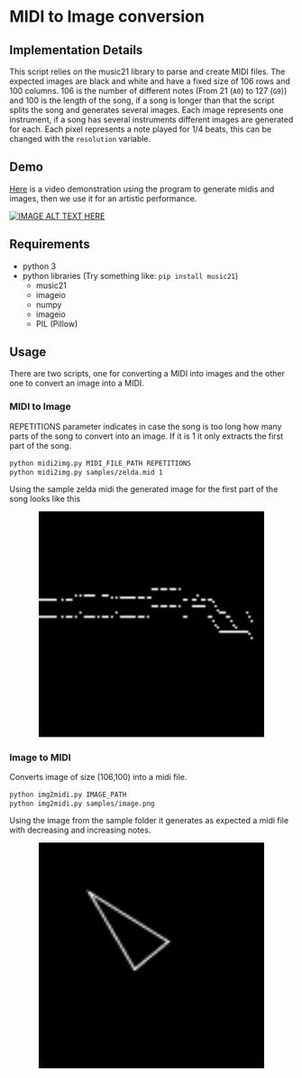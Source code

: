 # MIDI to Image conversion

## Implementation Details
This script relies on the music21 library to parse and create MIDI files. The expected images are black and white and have a fixed size of 106 rows and 100 columns. 106 is the number of different notes (From 21 (`A0`) to 127 (`G9`)) and 100 is the length of the song, if a song is longer than that the script splits the song and generates several images. Each image represents one instrument, if a song has several instruments different images are generated for each. Each pixel represents a note played for 1/4 beats, this can be changed with the `resolution` variable.

## Demo
[Here](https://www.youtube.com/watch?v=YJ-TEpLwuns) is a video demonstration using the program to generate midis and images, then we use it for an artistic performance.

[![IMAGE ALT TEXT HERE](https://i.ytimg.com/vi/YJ-TEpLwuns/maxresdefault.jpg)](https://www.youtube.com/watch?v=YJ-TEpLwuns)

## Requirements
- python 3
- python libraries (Try something like: `pip install music21`)
  - music21
  - imageio
  - numpy
  - imageio
  - PIL (Pillow)

## Usage
There are two scripts, one for converting a MIDI into images and the other one to convert an image into a MIDI.

### MIDI to Image

REPETITIONS parameter indicates in case the song is too long how many parts of the song to convert into an image. If it is 1 it only extracts the first part of the song.

```
python midi2img.py MIDI_FILE_PATH REPETITIONS
python midi2img.py samples/zelda.mid 1
```

Using the sample zelda midi the generated image for the first part of the song looks like this
<div style="text-align:center">
<img src="samples/converted_samples/zelda_Piano_0.png" width="400" height="400" />
</div>

### Image to MIDI

Converts image of size (106,100) into a midi file.

```
python img2midi.py IMAGE_PATH
python img2midi.py samples/image.png
```

Using the image from the sample folder it generates as expected a midi file with decreasing and increasing notes.
<div style="text-align:center">
<img src="samples/image.png" width="400" height="400" />
</div>

